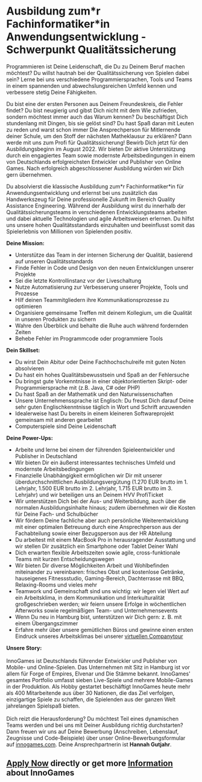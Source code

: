 <h1>Ausbildung zum*r Fachinformatiker*in Anwendungsentwicklung - Schwerpunkt Qualitätssicherung</h1>
<p>Programmieren ist Deine Leidenschaft, die Du zu Deinem Beruf machen möchtest? Du willst hautnah bei der Qualitätssicherung von Spielen dabei sein? Lerne bei uns verschiedene Programmiersprachen, Tools und Teams in einem spannenden und abwechslungsreichen Umfeld kennen und verbessere stetig Deine Fähigkeiten.</p><p>Du bist eine der ersten Personen aus Deinem Freundeskreis, die Fehler findet? Du bist neugierig und gibst Dich nicht mit dem Wie zufrieden, sondern möchtest immer auch das Warum kennen? Du beschäftigst Dich stundenlang mit Dingen, bis sie gelöst sind? Du hast Spaß daran mit Leuten zu reden und warst schon immer Die Ansprechperson für Mitlernende deiner Schule, um den Stoff der nächsten Matheklausur zu erklären? Dann werde mit uns zum Profi für Qualitätssicherung! Bewirb Dich jetzt für den Ausbildungsbeginn im August 2022. Wir bieten Dir aktive Unterstützung durch ein engagiertes Team sowie modernste Arbeitsbedingungen in einem von Deutschlands erfolgreichsten Entwickler und Publisher von Online Games. Nach erfolgreich abgeschlossener Ausbildung würden wir Dich gern übernehmen.</p><p><span style="color: rgb(29,28,29);font-style: normal;font-weight: 400;letter-spacing: normal;text-align: left;text-indent: 0.0px;text-transform: none;white-space: normal;word-spacing: 0.0px;">Du absolvierst die klassische Ausbildung zum*r Fachinformatiker*in für Anwendungsentwicklung und erlernst bei uns zusätzlich das Handwerkszeug für Deine professionelle Zukunft im Bereich Quality Assistance Engineering. </span>Während der Ausbildung wirst du innerhalb der Qualitätssicherungsteams in verschiedenen Entwicklungsteams arbeiten und dabei aktuelle Technologien und agile Arbeitsweisen erlernen. Du hilfst uns unsere hohen Qualitätsstandards einzuhalten und beeinflusst somit das Spielerlebnis von Millionen von Spielenden positiv.</p><p><strong>Deine Mission:</strong></p><ul><li>Unterstütze das Team in der internen Sicherung der Qualität, basierend auf unseren Qualitätsstandards</li><li>Finde Fehler in Code und Design von den neuen Entwicklungen unserer Projekte</li><li>Sei die letzte Kontrollinstanz vor der Liveschaltung</li><li>Nutze Automatisierung zur Verbesserung unserer Projekte, Tools und Prozesse</li><li>Hilf deinen Teammitgliedern ihre Kommunikationsprozesse zu optimieren</li><li>Organisiere gemeinsame Treffen mit deinem Kollegium, um die Qualität in unseren Produkten zu sichern</li><li>Wahre den Überblick und behalte die Ruhe auch während fordernden Zeiten</li><li>Behebe Fehler im Programmcode oder programmiere Tools</li></ul><p><strong>Dein Skillset:<br /></strong></p><ul><li>Du wirst Dein Abitur oder Deine Fachhochschulreife mit guten Noten absolvieren</li><li>Du hast ein hohes Qualitätsbewusstsein und Spaß an der Fehlersuche</li><li>Du bringst gute Vorkenntnisse in einer objektorientierten Skript- oder Programmiersprache mit (z.B. Java, C# oder PHP)</li><li>Du hast Spaß an der Mathematik und den Naturwissenschaften</li><li>Unsere Unternehmenssprache ist Englisch: Du freust Dich darauf Deine sehr guten Englischkenntnisse täglich in Wort und Schrift anzuwenden</li><li>Idealerweise hast Du bereits in einem kleineren Softwareprojekt gemeinsam mit anderen gearbeitet</li><li>Computerspiele sind Deine Leidenschaft</li></ul><p><strong>Deine Power-Ups:</strong></p><ul><li>Arbeite und lerne bei einem der führenden Spieleentwickler und Publisher in Deutschland</li><li>Wir bieten Dir ein äußerst interessantes technisches Umfeld und modernste Arbeitsbedingungen</li><li>Finanzielle Unabhängigkeit ermöglichen wir Dir mit unserer überdurchschnittlichen Ausbildungsvergütung (1.270 EUR brutto im 1. Lehrjahr, 1.500 EUR brutto im 2. Lehrjahr, 1.715 EUR brutto im 3. Lehrjahr) und wir beteiligen uns an Deinem HVV ProfiTicket</li><li>Wir unterstützen Dich bei der Aus- und Weiterbildung, auch über die normalen Ausbildungsinhalte hinaus; zudem übernehmen wir die Kosten für Deine Fach- und Schulbücher </li><li>Wir fördern Deine fachliche aber auch persönliche Weiterentwicklung mit einer optimalen Betreuung durch eine Ansprechperson aus der Fachabteilung sowie einer Bezugsperson aus der HR Abteilung</li><li>Du arbeitest mit einem MacBook Pro in herausragender Ausstattung und wir stellen Dir zusätzlich ein Smartphone oder Tablet Deiner Wahl</li><li>Dich erwarten flexible Arbeitszeiten sowie agile, cross-funktionale Teams mit kurzen Entscheidungswegen</li><li>Wir bieten Dir diverse Möglichkeiten Arbeit und Wohlbefinden miteinander zu vereinbaren: frisches Obst und kostenlose Getränke, hauseigenes Fitnessstudio, Gaming-Bereich, Dachterrasse mit BBQ, Relaxing-Rooms und vieles mehr </li><li>Teamwork und Gemeinschaft sind uns wichtig: wir legen viel Wert auf ein Arbeitsklima, in dem Kommunikation und Interkulturalität großgeschrieben werden; wir feiern unsere Erfolge in wöchentlichen Afterworks sowie regelmäßigen Team- und Unternehmensevents</li><li>Wenn Du neu in Hamburg bist, unterstützen wir Dich gern: z. B. mit einem Übergangszimmer</li><li>Erfahre mehr über unsere gemütlichen Büros und gewinne einen ersten Eindruck unseres Arbeitsklimas bei unserer <a href="https://www.youtube.com/watch?v=yZR6GlDxRag">virtuellen Companytour</a></li></ul><p><strong>Unsere Story:<br /><br /></strong>InnoGames ist Deutschlands führender Entwickler und Publisher von Mobile- und Online-Spielen. Das Unternehmen mit Sitz in Hamburg ist vor allem für Forge of Empires, Elvenar und Die Stämme bekannt. InnoGames' gesamtes Portfolio umfasst sieben Live-Spiele und mehrere Mobile-Games in der Produktion. Als Hobby gestartet beschäftigt InnoGames heute mehr als 400 Mitarbeitende aus über 30 Nationen, die das Ziel verfolgen, einzigartige Spiele zu schaffen, die Spielenden aus der ganzen Welt jahrelangen Spielspaß bieten.<br /><br />Dich reizt die Herausforderung? Du möchtest Teil eines dynamischen Teams werden und bei uns mit Deiner Ausbildung richtig durchstarten? Dann freuen wir uns auf Deine Bewerbung (Anschreiben, Lebenslauf, Zeugnisse und Code-Beispiele) über unser Online-Bewerbungsformular auf <a href="http://innogames.com/" rel="nofollow">innogames.com</a>. Deine Ansprechpartnerin ist <strong>Hannah</strong><strong> Gutjahr</strong>.<span><br /></span></p>

<h2><a href="https://jobs.jobvite.com/careers/innogames/job/oQi5gfwd/apply?__jvst=Job+Board&__jvsd=github_jobs_repo">Apply Now</a> directly or get more <a href="https://www.innogames.com/career/detail/job/ausbildung-zum-r-fachinformatiker-in-anwendungsentwicklung-schwerpunkt-qualitätssicherung/?s=github_jobs_repo">Information</a> about InnoGames</h2>
